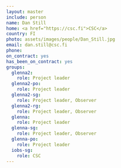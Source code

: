 ```yaml
---
layout: master
include: person
name: Dan Still
home: <a href="https://csc.fi">CSC</a>
country: FI
photo: assets/images/people/Dan_Still.jpg
email: dan.still@csc.fi
phone:
on_contract: yes
has_been_on_contract: yes
groups:
  glenna2:
    role: Project leader
  glenna2-po:
    role: Project leader
  glenna2-sg:
    role: Project leader, Observer
  glenna2-rg:
    role: Project leader, Observer
  glenna:
    role: Project leader
  glenna-sg:
    role: Project leader, Observer
  glenna-po:
    role: Project leader
  iobs-sg:
    role: CSC
---
```

